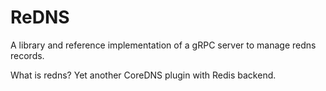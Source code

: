 # ReDNS

A library and reference implementation of a gRPC server to manage redns records.

What is redns? Yet another CoreDNS plugin with Redis backend.
